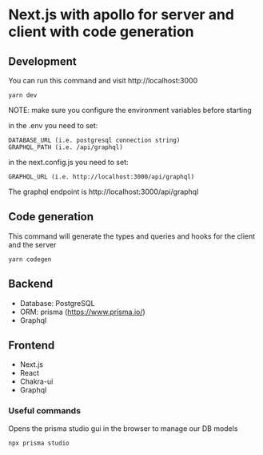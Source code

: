 # Next.js with apollo for server and client with code generation

## Development

You can run this command and visit http://localhost:3000
```shell
yarn dev
```
NOTE: make sure you configure the environment variables before starting

in the .env you need to set:
```env
DATABASE_URL (i.e. postgresql connection string)
GRAPHQL_PATH (i.e. /api/graphql)
```
in the next.config.js you need to set:
```shell
GRAPHQL_URL (i.e. http://localhost:3000/api/graphql)
```

The graphql endpoint is http://localhost:3000/api/graphql

## Code generation
This command will generate the types and queries and hooks for the client and the server
```shell
yarn codegen
```

## Backend
- Database: PostgreSQL
- ORM: prisma (https://www.prisma.io/)
- Graphql

## Frontend
- Next.js
- React
- Chakra-ui
- Graphql

### Useful commands
Opens the prisma studio gui in the browser to manage our DB models
```shell
npx prisma studio
```
